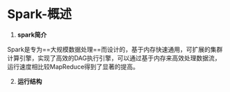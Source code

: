 # Spark-概述

1. **spark简介**

Spark是专为==大规模数据处理==而设计的，基于内存快速通用，可扩展的集群计算引擎，实现了高效的DAG执行引擎，可以通过基于内存来高效处理数据流，运行速度相比较MapReduce得到了显著的提高。

2. **运行结构**

   

